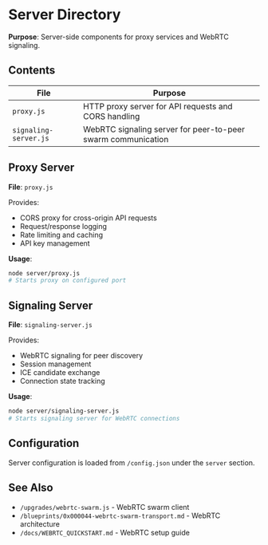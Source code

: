# Server Directory

**Purpose**: Server-side components for proxy services and WebRTC signaling.

## Contents

| File | Purpose |
|------|---------|
| `proxy.js` | HTTP proxy server for API requests and CORS handling |
| `signaling-server.js` | WebRTC signaling server for peer-to-peer swarm communication |

## Proxy Server

**File**: `proxy.js`

Provides:
- CORS proxy for cross-origin API requests
- Request/response logging
- Rate limiting and caching
- API key management

**Usage**:
```bash
node server/proxy.js
# Starts proxy on configured port
```

## Signaling Server

**File**: `signaling-server.js`

Provides:
- WebRTC signaling for peer discovery
- Session management
- ICE candidate exchange
- Connection state tracking

**Usage**:
```bash
node server/signaling-server.js
# Starts signaling server for WebRTC connections
```

## Configuration

Server configuration is loaded from `/config.json` under the `server` section.

## See Also

- `/upgrades/webrtc-swarm.js` - WebRTC swarm client
- `/blueprints/0x000044-webrtc-swarm-transport.md` - WebRTC architecture
- `/docs/WEBRTC_QUICKSTART.md` - WebRTC setup guide
